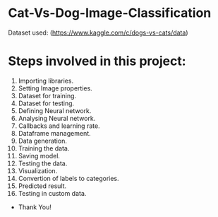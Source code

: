# Cat-Vs-Dog-Image-Classification
Dataset used: (https://www.kaggle.com/c/dogs-vs-cats/data)

# Steps involved in this project:
1. Importing libraries.
2. Setting Image properties.
3. Dataset for training.
4. Dataset for testing.
5. Defining Neural network.
6. Analysing Neural network.
7. Callbacks and learning rate.
8. Dataframe management.
9. Data generation.
10. Training the data.
11. Saving model.
12. Testing the data.
13. Visualization.
14. Convertion of labels to categories.
15. Predicted result.
16. Testing in custom data.

* Thank You! 
